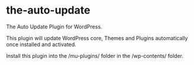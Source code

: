 # the-auto-update
The Auto Update Plugin for WordPress. 

This plugin will update WordPress core, Themes and Plugins automatically once installed and activated. 

Install this plugin into the /mu-plugins/ folder in the /wp-contents/ folder. 


